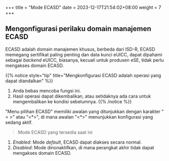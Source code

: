 +++
title = "Mode ECASD"
date =  2023-12-17T21:54:02+08:00
weight = 7
+++

## Mengonfigurasi perilaku domain manajemen ECASD

ECASD adalah domain manajemen khusus, berbeda dari ISD-R, ECASD memegang sertifikat paling penting dan data kunci eUICC, dapat dipahami sebagai _backend_ eUICC, biasanya, kecuali untuk produsen eSE, tidak perlu mengakses domain ECASD.

{{% notice style="tip" title="Mengkonfigurasi ECASD adalah operasi yang dapat diandalkan" %}}
1. Anda bebas mencoba fungsi ini.
2. Hasil operasi dapat dikembalikan, atau setidaknya ada cara untuk mengembalikan ke kondisi sebelumnya.
{{% /notice %}}

"Menu pilihan ECASD" memiliki awalan yang ditunjukkan dengan karakter "< >" atau "<\*>", di mana awalan "<\*>" menunjukkan konfigurasi yang sedang aktif.

> Mode ECASD yang tersedia saat ini
1. _Enabled_: Mode _default_, ECASD dapat diakses secara normal.
2. _Disabled_: Mode dinonaktifkan, di mana perangkat akhir tidak dapat mengakses domain ECASD.